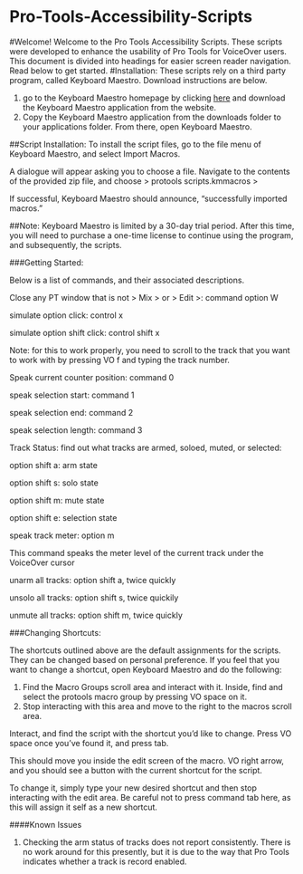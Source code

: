 # Pro-Tools-Accessibility-Scripts
#Welcome!
Welcome to the Pro Tools Accessibility Scripts. These scripts were developed to enhance the usability of Pro Tools for VoiceOver users.
This document is divided into headings for easier screen reader navigation. Read below to get started.
#Installation:
These scripts rely on a third party program, called Keyboard Maestro. Download instructions are below.

1. go to the Keyboard Maestro homepage by clicking [here](https://www.keyboardmaestro.com/) and download the Keyboard Maestro application from the website.
2. Copy the Keyboard Maestro application from the downloads folder to your applications folder. From there, open Keyboard Maestro.

##Script Installation:
To install the script files, go to the file menu of Keyboard Maestro, and select Import Macros.

A dialogue will appear asking you to choose a file. Navigate to the contents of the provided zip file, and choose > protools scripts.kmmacros >

If successful, Keyboard Maestro should announce, “successfully imported macros.”

##Note:
Keyboard Maestro is limited by a 30-day trial period. After this time, you will need to purchase a one-time license to continue using the program, and subsequently, the scripts.

###Getting Started:

Below is a list of commands, and their associated descriptions.

Close any PT window that is not > Mix > or > Edit >: command option W

simulate option click: control x

simulate option shift click: control shift x

Note: for this to work properly, you need to scroll to the track that you want to work with by pressing VO f and typing the track number.

Speak current counter position: command 0

speak selection start: command 1

speak selection end: command 2

speak selection length: command 3

Track Status: find out what tracks are armed, soloed, muted, or selected:

option shift a: arm state

option shift s: solo state

option shift m: mute state

option shift e: selection state

speak track meter: option m

This command speaks the meter level of the current track under the VoiceOver cursor

unarm all tracks: option shift a, twice quickly

unsolo all tracks: option shift s, twice quickily

unmute all tracks: option shift m, twice quickly

###Changing Shortcuts:

The shortcuts outlined above are the default assignments for the scripts. They can be changed based on personal preference. If you feel that you want to change a shortcut, open Keyboard Maestro and do the following:

1. Find the Macro Groups scroll area and interact with it. Inside, find and select the protools macro group by pressing VO space on it.
2. Stop interacting with this area and move to the right to the macros scroll area.

Interact, and find the script with the shortcut you’d like to change. Press VO space once you’ve found it, and press tab.

This should move you inside the edit screen of the macro. VO right arrow, and you should see a button with the current shortcut for the script.

To change it, simply type your new desired shortcut and then stop interacting with the edit area. Be careful not to press command tab here, as this will assign it self as a new shortcut.

####Known Issues

1. Checking the arm status of tracks does not report consistently. There is no work around for this presently, but it is due to the way that Pro Tools indicates whether a track is record enabled.

